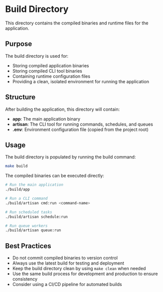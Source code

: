 # Build Directory

This directory contains the compiled binaries and runtime files for the application.

## Purpose

The build directory is used for:
- Storing compiled application binaries
- Storing compiled CLI tool binaries
- Containing runtime configuration files
- Providing a clean, isolated environment for running the application

## Structure

After building the application, this directory will contain:
- **app**: The main application binary
- **artisan**: The CLI tool for running commands, schedules, and queues
- **.env**: Environment configuration file (copied from the project root)

## Usage

The build directory is populated by running the build command:

```bash
make build
```

The compiled binaries can be executed directly:

```bash
# Run the main application
./build/app

# Run a CLI command
./build/artisan cmd:run <command-name>

# Run scheduled tasks
./build/artisan schedule:run

# Run queue workers
./build/artisan queue:run
```

## Best Practices

- Do not commit compiled binaries to version control
- Always use the latest build for testing and deployment
- Keep the build directory clean by using `make clean` when needed
- Use the same build process for development and production to ensure consistency
- Consider using a CI/CD pipeline for automated builds
